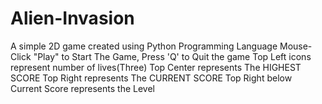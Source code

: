 # Alien-Invasion
A simple 2D game created using Python Programming Language 
Mouse-Click "Play" to Start The Game, Press 'Q' to Quit the game
Top Left icons represent number of lives(Three)
Top Center represents The HIGHEST SCORE
Top Right represents The CURRENT SCORE
Top Right below Current Score represents the Level
